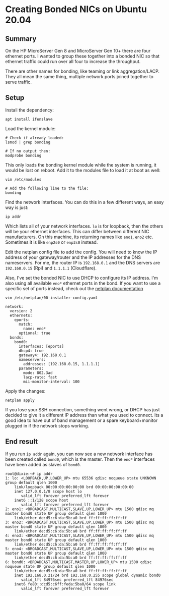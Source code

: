 # Creating Bonded NICs on Ubuntu 20.04

## Summary

On the HP MicroServer Gen 8 and MicroServer Gen 10+ there are four ethernet ports. I wanted to group these together into a bonded NIC so that ethernet traffic could run over all four to increase the throughput.

There are other names for bonding, like teaming or link aggregation/LACP. They all mean the same thing, multiple network ports joined together to serve traffic.

## Setup

Install the dependency:

```
apt install ifenslave
```

Load the kernel module:

```
# Check if already loaded:
lsmod | grep bonding

# If no output then:
modprobe bonding
```

This only loads the bonding kernel module while the system is running, it would be lost on reboot. Add it to the modules file to load it at boot as well:

```
vim /etc/modules

# Add the following line to the file:
bonding

```

Find the network interfaces. You can do this in a few different ways, an easy way is just:

```
ip addr
```

Which lists all of your network interfaces. `lo` is for loopback, then the others will be your ethernet interfaces. This can differ between different NIC manufacturers. On this machine, its returning names like `eno1`, `eno2` etc. Sometimes it is like `enp2s0` or `enp3s0` instead.

Edit the netplan config file to add the config. You will need to know the IP address of your gateway/router and the IP addresses for the DNS nameservers. For me, the router IP is `192.168.0.1` and the DNS servers are `192.168.0.15` (Rpi) and `1.1.1.1` (Cloudflare).

Also, I've set the bonded NIC to use DHCP to configure its IP address. I'm also using all available `eno*` ethernet ports in the bond. If you want to use a specific set of ports instead, check out the [netplan documentation](https://netplan.io/examples/)

```
vim /etc/netplan/00-installer-config.yaml

network:
  version: 2
  ethernets:
    eports:
      match:
        name: eno*
      optional: true
  bonds:
    bond0:
      interfaces: [eports]
      dhcp4: true
      gateway4: 192.168.0.1
      nameservers:
        addresses: [192.168.0.15, 1.1.1.1]
      parameters:
        mode: 802.3ad
        lacp-rate: fast
        mii-monitor-interval: 100
```

Apply the changes:

```
netplan apply
```

If you lose your SSH connection, something went wrong, or DHCP has just decided to give it a different IP address than what you used to connect. Its a good idea to have out of band management or a spare keyboard+monitor plugged in if the network stops working.

## End result

If you run `ip addr` again, you can now see a new network interface has been created called `bond0`, which is the master. Then the `eno*` interfaces have been added as slaves of `bond0`.

```
root@dixie:~# ip addr
1: lo: <LOOPBACK,UP,LOWER_UP> mtu 65536 qdisc noqueue state UNKNOWN group default qlen 1000
    link/loopback 00:00:00:00:00:00 brd 00:00:00:00:00:00
    inet 127.0.0.1/8 scope host lo
       valid_lft forever preferred_lft forever
    inet6 ::1/128 scope host 
       valid_lft forever preferred_lft forever
2: eno1: <BROADCAST,MULTICAST,SLAVE,UP,LOWER_UP> mtu 1500 qdisc mq master bond0 state UP group default qlen 1000
    link/ether de:d5:c6:da:5b:a0 brd ff:ff:ff:ff:ff:ff
3: eno2: <BROADCAST,MULTICAST,SLAVE,UP,LOWER_UP> mtu 1500 qdisc mq master bond0 state UP group default qlen 1000
    link/ether de:d5:c6:da:5b:a0 brd ff:ff:ff:ff:ff:ff
4: eno3: <BROADCAST,MULTICAST,SLAVE,UP,LOWER_UP> mtu 1500 qdisc mq master bond0 state UP group default qlen 1000
    link/ether de:d5:c6:da:5b:a0 brd ff:ff:ff:ff:ff:ff
5: eno4: <BROADCAST,MULTICAST,SLAVE,UP,LOWER_UP> mtu 1500 qdisc mq master bond0 state UP group default qlen 1000
    link/ether de:d5:c6:da:5b:a0 brd ff:ff:ff:ff:ff:ff
6: bond0: <BROADCAST,MULTICAST,MASTER,UP,LOWER_UP> mtu 1500 qdisc noqueue state UP group default qlen 1000
    link/ether de:d5:c6:da:5b:a0 brd ff:ff:ff:ff:ff:ff
    inet 192.168.0.21/24 brd 192.168.0.255 scope global dynamic bond0
       valid_lft 84976sec preferred_lft 84976sec
    inet6 fe80::dcd5:c6ff:feda:5ba0/64 scope link 
       valid_lft forever preferred_lft forever
```
